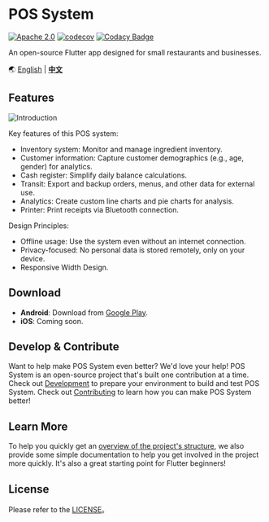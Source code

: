 # POS System

[![Apache 2.0](https://img.shields.io/github/license/nebula-plugins/gradle-netflixoss-project-plugin.svg)](http://www.apache.org/licenses/LICENSE-2.0)
[![codecov](https://codecov.io/gh/evan361425/flutter-pos-system/branch/master/graph/badge.svg?token=KCMZRMU47V)](https://codecov.io/gh/evan361425/flutter-pos-system)
[![Codacy Badge](https://app.codacy.com/project/badge/Grade/a3713a1200f340e78f7209f4a55be993)](https://www.codacy.com/gh/evan361425/flutter-pos-system/dashboard?utm_source=github.com&utm_medium=referral&utm_content=evan361425/flutter-pos-system&utm_campaign=Badge_Grade)

An open-source Flutter app designed for small restaurants and businesses.

🌏
[English](https://evan361425.github.io/flutter-pos-system/en/) |
[**中文**](https://evan361425.github.io/flutter-pos-system/zh/)

## Features

![Introduction](https://evan361425.github.io/flutter-pos-system/images/index-introduction.png)

Key features of this POS system:

- Inventory system: Monitor and manage ingredient inventory.
- Customer information: Capture customer demographics (e.g., age, gender) for analytics.
- Cash register: Simplify daily balance calculations.
- Transit: Export and backup orders, menus, and other data for external use.
- Analytics: Create custom line charts and pie charts for analysis.
- Printer: Print receipts via Bluetooth connection.

Design Principles:

- Offline usage: Use the system even without an internet connection.
- Privacy-focused: No personal data is stored remotely, only on your device.
- Responsive Width Design.

## Download

- **Android**: Download from [Google Play](https://play.google.com/store/apps/details?id=com.evanlu.possystem).
- **iOS**: Coming soon.

## Develop & Contribute

Want to help make POS System even better? We'd love your help!
POS System is an open-source project that's built one contribution at a time.
Check out [Development](https://evan361425.github.io/flutter-pos-system/maintenance/development/)
to prepare your environment to build and test POS System.
Check out [Contributing](https://evan361425.github.io/flutter-pos-system/about/contribute/)
to learn how you can make POS System better!

## Learn More

To help you quickly get an [overview of the project's structure](https://evan361425.github.io/flutter-pos-system/about/structure/),
we also provide some simple documentation to help you
get involved in the project more quickly.
It's also a great starting point for Flutter beginners!

## License

Please refer to the [LICENSE](LICENSE)。
